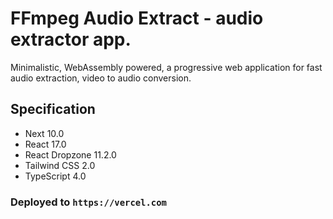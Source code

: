 # FFmpeg Audio Extract - audio extractor app.

Minimalistic, WebAssembly powered, a progressive web application for fast audio extraction, video to audio conversion.


## Specification

- Next 10.0
- React 17.0
- React Dropzone 11.2.0
- Tailwind CSS 2.0
- TypeScript 4.0

### Deployed to `https://vercel.com`
